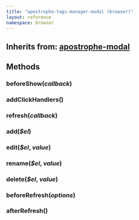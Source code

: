 ```yaml
---
title: "apostrophe-tags-manager-modal (browser)"
layout: reference
namespace: browser
---
```

## Inherits from: [apostrophe-modal](../apostrophe-modal/browser-apostrophe-modal.html)

## Methods
### beforeShow(*callback*)

### addClickHandlers()

### refresh(*callback*)

### add(*$el*)

### edit(*$el*, *value*)

### rename(*$el*, *value*)

### delete(*$el*, *value*)

### beforeRefresh(*options*)

### afterRefresh()

